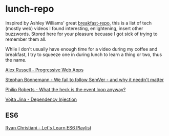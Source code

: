 # lunch-repo

Inspired by Ashley Williams' great [breakfast-repo](https://github.com/ashleygwilliams/breakfast-repo), this is a list of tech (mostly web) videos I found interesting, enlightening, insert other buzzwords. Stored here for your pleasure becuase I got sick of trying to remember them all. 

While I don't usually have enough time for a video during my coffee and breakfast, I try to squeeze one in during lunch to learn a thing or two, thus the name. 

[Alex Russell - Progressive Web Apps](https://www.oreilly.com/ideas/progressive-web-apps-and-whats-next-for-mobile)

[Stephan Bönnemann - We fail to follow SemVer - and why it needn't matter](https://www.youtube.com/watch?v=tc2UgG5L7WM)

[Philip Roberts - What the heck is the event loop anyway?](https://www.youtube.com/watch?v=8aGhZQkoFbQ)

[Vojta Jina - Dependency Injection](https://www.youtube.com/watch?v=_OGGsf1ZXMs&list=PLS1cYe5xBIhXTlVOuWMtbuBpqKVgnIOJb&index)

## ES6

[Ryan Christiani - Let's Learn ES6 Playlist](https://www.youtube.com/playlist?list=PL57atfCFqj2h5fpdZD-doGEIs0NZxeJTX)
